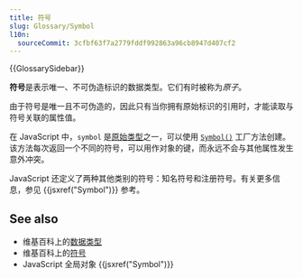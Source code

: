 ```yaml
---
title: 符号
slug: Glossary/Symbol
l10n:
  sourceCommit: 3cfbf63f7a2779fddf992863a96cb8947d407cf2
---
```


{{GlossarySidebar}}

**符号**是表示唯一、不可伪造标识的数据类型。它们有时被称为*原子*。

由于符号是唯一且不可伪造的，因此只有当你拥有原始标识的引用时，才能读取与符号关联的属性值。

在 JavaScript 中，`symbol` 是[原始类型](/zh-CN/docs/Glossary/Primitive)之一，可以使用 [`Symbol()`](/zh-CN/docs/Web/JavaScript/Reference/Global_Objects/Symbol) 工厂方法创建。该方法每次返回一个不同的符号，可以用作对象的键，而永远不会与其他属性发生意外冲突。

JavaScript 还定义了两种其他类别的符号：知名符号和注册符号。有关更多信息，参见 {{jsxref("Symbol")}} 参考。

## See also

- 维基百科上的[数据类型](https://zh.wikipedia.org/wiki/資料類型)
- 维基百科上的[符号](<https://en.wikipedia.org/wiki/Symbol_(programming)>)
- JavaScript 全局对象 {{jsxref("Symbol")}}
